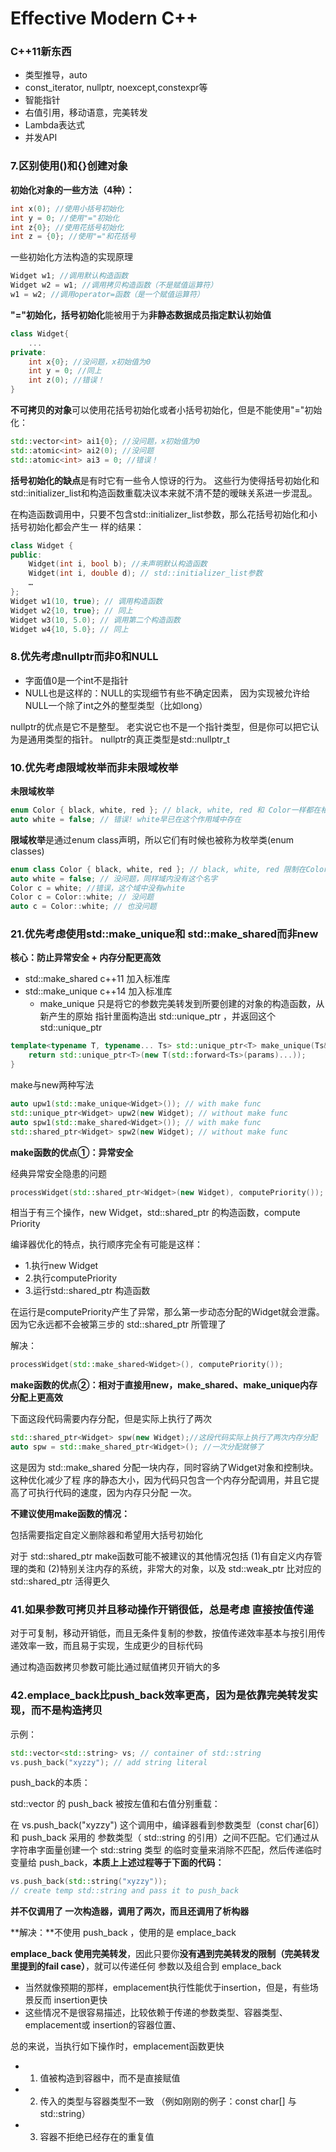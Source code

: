 # Effective Modern C++

### C++11新东西

* 类型推导，auto
* const\_iterator, nullptr, noexcept,constexpr等
* 智能指针
* 右值引⽤，移动语意，完美转发
* Lambda表达式
* 并发API

### 7.区别使用\(\)和{}创建对象

**初始化对象的一些方法（4种）：**

```cpp
int x(0); //使⽤小括号初始化 
int y = 0; //使⽤"="初始化 
int z{0}; //使⽤花括号初始化
int z = {0}; //使⽤"="和花括号
```

一些初始化方法构造的实现原理

```cpp
Widget w1; //调⽤默认构造函数 
Widget w2 = w1; //调⽤拷⻉构造函数（不是赋值运算符）
w1 = w2; //调⽤operator=函数（是⼀个赋值运算符）
```

**"="初始化，括号初始化**能被用于为**非静态数据成员指定默认初始值**

```cpp
class Widget{
    ... 
private: 
    int x{0}; //没问题，x初始值为0 
    int y = 0; //同上 
    int z(0); //错误！ 
}
```

**不可拷贝的对象**可以使用花括号初始化或者小括号初始化，但是不能使用"="初始化：

```cpp
std::vector<int> ai1{0}; //没问题，x初始值为0 
std::atomic<int> ai2(0); //没问题 
std::atomic<int> ai3 = 0; //错误！
```

**括号初始化的缺点**是有时它有⼀些令人惊讶的行为。 这些行为使得括号初始化和std::initializer\_list和构造函数重载决议本来就不清不楚的暧昧关系进⼀步混乱。

在构造函数调⽤中，只要不包含std::initializer\_list参数，那么花括号初始化和小括号初始化都会产⽣⼀ 样的结果：

```cpp
class Widget { 
public: 
    Widget(int i, bool b); //未声明默认构造函数 
    Widget(int i, double d); // std::initializer_list参数 
    … 
};
Widget w1(10, true); // 调⽤构造函数 
Widget w2{10, true}; // 同上 
Widget w3(10, 5.0); // 调⽤第⼆个构造函数 
Widget w4{10, 5.0}; // 同上
```

### 8.优先考虑nullptr而非0和NULL

* 字面值0是⼀个int不是指针
* NULL也是这样的：NULL的实现细节有些不确定因素， 因为实现被允许给NULL⼀个除了int之外的整型类型（⽐如long）

nullptr的优点是它不是整型。 ⽼实说它也不是⼀个指针类型，但是你可以把它认为是通⽤类型的指针。 nullptr的真正类型是std::nullptr\_t

### 10.优先考虑限域枚举而非未限域枚举

**未限域枚举**

```cpp
enum Color { black, white, red }; // black, white, red 和 Color⼀样都在相同作⽤域 
auto white = false; // 错误! white早已在这个作⽤域中存在
```

**限域枚举**是通过enum class声明，所以它们有时候也被称为枚举类\(enum classes\)

```cpp
enum class Color { black, white, red }; // black, white, red 限制在Color域内 
auto white = false; // 没问题，同样域内没有这个名字
Color c = white; //错误，这个域中没有white
Color c = Color::white; // 没问题
auto c = Color::white; // 也没问题
```

### 21.优先考虑使用std::make\_unique和 std::make\_shared而非new

**核心：防止异常安全 + 内存分配更高效**

* std::make\_shared c++11 加入标准库
* std::make\_unique c++14 加入标准库
  * make\_unique 只是将它的参数完美转发到所要创建的对象的构造函数，从新产⽣的原始 指针⾥⾯构造出 std::unique\_ptr ，并返回这个 std::unique\_ptr

```cpp
template<typename T, typename... Ts> std::unique_ptr<T> make_unique(Ts&&... params) { 
    return std::unique_ptr<T>(new T(std::forward<Ts>(params)...)); 
}
```

make与new两种写法

```cpp
auto upw1(std::make_unique<Widget>()); // with make func 
std::unique_ptr<Widget> upw2(new Widget); // without make func 
auto spw1(std::make_shared<Widget>()); // with make func 
std::shared_ptr<Widget> spw2(new Widget); // without make func
```

**make函数的优点①：异常安全**

经典异常安全隐患的问题

```cpp
processWidget(std::shared_ptr<Widget>(new Widget), computePriority());
```

相当于有三个操作，new Widget，std::shared\_ptr 的构造函数，compute Priority

编译器优化的特点，执行顺序完全有可能是这样：

* 1.执⾏new Widget
* 2.执行computePriority
* 3.运行std::shared\_ptr 构造函数

在运⾏是computePriority产生了异常，那么第⼀步动态分配的Widget就会泄露。因为它永远都不会被第三步的 std::shared\_ptr 所管理了

解决：

```cpp
processWidget(std::make_shared<Widget>(), computePriority());
```

**make函数的优点②：相对于直接用new，make\_shared、make\_unique内存分配上更高效**

下面这段代码需要内存分配，但是实际上执行了两次

```cpp
std::shared_ptr<Widget> spw(new Widget);//这段代码实际上执行了两次内存分配
auto spw = std::make_shared_ptr<Widget>(); //一次分配就够了
```

这是因为 std::make\_shared 分配⼀块内存，同时容纳了Widget对象和控制块。这种优化减少了程 序的静态⼤小，因为代码只包含⼀个内存分配调⽤，并且它提⾼了可执⾏代码的速度，因为内存只分配 ⼀次。

**不建议使用make函数的情况：**

包括需要指定⾃定义删除器和希望⽤⼤括号初始化 

对于 std::shared\_ptr  make函数可能不被建议的其他情况包括 \(1\)有⾃定义内存管理的类和 \(2\)特别关注内存的系统，⾮常⼤的对象，以及 std::weak\_ptr 比对应的 std::shared\_ptr 活得更久

### 41.如果参数可拷贝并且移动操作开销很低，总是考虑 直接按值传递

对于可复制，移动开销低，而且⽆条件复制的参数，按值传递效率基本与按引⽤传递效率⼀致，而且易于实现，⽣成更少的⽬标代码

通过构造函数拷⻉参数可能⽐通过赋值拷⻉开销⼤的多

### 42.emplace\_back比push\_back效率更高，因为是依靠完美转发实现，而不是构造拷贝

示例：

```cpp
std::vector<std::string> vs; // container of std::string 
vs.push_back("xyzzy"); // add string literal
```

push\_back的本质：

std::vector 的 push\_back 被按左值和右值分别重载：

在 vs.push\_back\("xyzzy"\) 这个调⽤中，编译器看到参数类型（const char\[6\]）和 push\_back 采⽤的 参数类型（ std::string 的引⽤）之间不匹配。它们通过从字符串字⾯量创建⼀个 std::string 类型 的临时变量来消除不匹配，然后传递临时变量给 push\_back，**本质上上述过程等于下面的代码：**

```cpp
vs.push_back(std::string("xyzzy")); 
// create temp std::string and pass it to push_back
```

**并不仅调用了 一次构造器，调用了两次，而且还调用了析构器**

**解决：**不使⽤ push\_back ，使用的是 emplace\_back

**emplace\_back 使用完美转发**，因此只要你**没有遇到完美转发的限制（完美转发里提到的fail case）**，就可以传递任何 参数以及组合到 emplace\_back

* 当然就像预期的那样，emplacement执⾏性能优于insertion，但是，有些场景反而 insertion更快
* 这些情况不是很容易描述，比较依赖于传递的参数类型、容器类型、emplacement或 insertion的容器位置、

总的来说，当执⾏如下操作时，emplacement函数更快 

* 1. 值被构造到容器中，而不是直接赋值
* 2. 传⼊的类型与容器类型不⼀致 （例如刚刚的例子：const char\[\] 与 std::string）
* 3. 容器不拒绝已经存在的重复值

